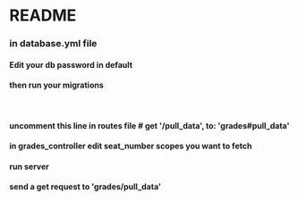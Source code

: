 # README



<h3>in database.yml file</h3>
<h4>Edit your db password in default</h4>
<h4>then run your migrations</h4>

<br>
<h4> uncomment  this line in routes file # get '/pull_data', to: 'grades#pull_data'</h4>

<h4>in grades_controller edit seat_number scopes you want to fetch</h4>
<h4><strong>run server</strong></h4>
<h4>send a get request to 'grades/pull_data'</h4>


